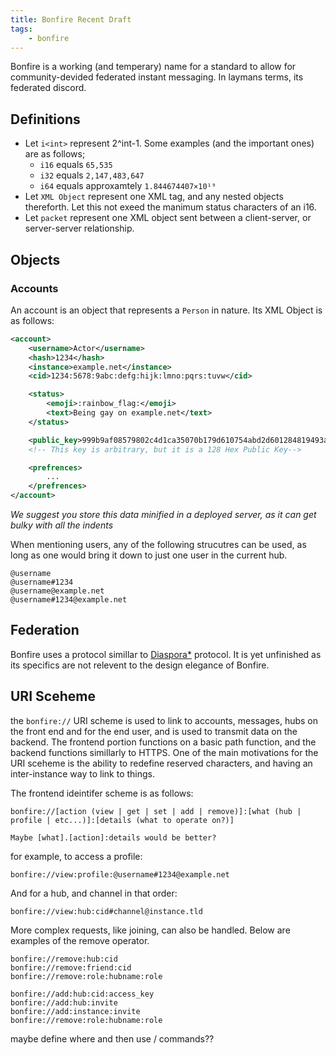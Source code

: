 ```yaml
---
title: Bonfire Recent Draft
tags: 
    - bonfire
---
```


Bonfire is a working (and temperary) name for a standard to allow for community-devided federated instant messaging. In laymans terms, its federated discord. 

## Definitions

- Let `i<int>` represent 2^int-1. Some examples (and the important ones) are as follows;
    - `i16` equals `65,535`
    - `i32` equals `2,147,483,647`
    - `i64` equals approxamtely `1.844674407×10¹⁹`
- Let `XML Object` represent one XML tag, and any nested objects thereforth. Let this not exeed the manimum status characters of an i16. 
- Let `packet` represent one XML object sent between a client-server, or server-server relationship. 

## Objects

### Accounts

An account is an object that represents a `Person` in nature. Its XML Object is as follows: 

```xml
<account>
    <username>Actor</username>
    <hash>1234</hash>
    <instance>example.net</instance>
    <cid>1234:5678:9abc:defg:hijk:lmno:pqrs:tuvw</cid>

    <status>
        <emoji>:rainbow_flag:</emoji>
        <text>Being gay on example.net</text>
    </status>

    <public_key>999b9af08579802c4d1ca35070b179d610754abd2d601284819493a55e9ce760e1bc9b8adc6f9592311546f88f43237c65577ca7db95919945e63bfbb241b7b6</public_key>
    <!-- This key is arbitrary, but it is a 128 Hex Public Key-->

    <prefrences>
        ...
    </prefrences>
</account>
```
*We suggest you store this data minified in a deployed server, as it can get bulky with all the indents*

When mentioning users, any of the following strucutres can be used, as long as one would bring it down to just one user in the current hub. 

```plaintext
@username
@username#1234
@username@example.net
@username#1234@example.net
```

## Federation 

Bonfire uses a protocol simillar to [Diaspora*](https://diaspora.github.io/diaspora_federation/federation/magicsig.html) protocol. It is yet unfinished as its specifics are not relevent to the design elegance of Bonfire. 

## URI Sceheme

the `bonfire://` URI scheme is used to link to accounts, messages, hubs on the front end and for the end user, and is used to transmit data on the backend. The frontend portion functions on a basic path function, and the backend functions simillarly to HTTPS. One of the main motivations for the URI sceheme is the ability to redefine reserved characters, and having an inter-instance way to link to things. 

The frontend ideintifer scheme is as follows: 

```plaintext
bonfire://[action (view | get | set | add | remove)]:[what (hub | profile | etc...)]:[details (what to operate on?)]

Maybe [what].[action]:details would be better? 
```

for example, to access a profile: 

```plaintext
bonfire://view:profile:@username#1234@example.net
```

And for a hub, and channel in that order: 

```plaintext
bonfire://view:hub:cid#channel@instance.tld
```

More complex requests, like joining, can also be handled. Below are examples of the remove operator. 

```plaintext
bonfire://remove:hub:cid
bonfire://remove:friend:cid
bonfire://remove:role:hubname:role
```

```plaintext
bonfire://add:hub:cid:access_key
bonfire://add:hub:invite
bonfire://add:instance:invite
bonfire://remove:role:hubname:role
```

maybe define where and then use / commands?? 
